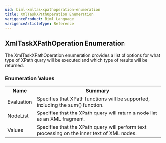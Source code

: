 ```yaml
---
uid: biml-xmltaskxpathoperation-enumeration
title: XmlTaskXPathOperation Enumeration
varigenceProduct: Biml Language
varigenceArticleType: Reference
---
```


## XmlTaskXPathOperation Enumeration<div class="LanguageSummary"><div class ="SummaryItem">The XmlTaskXPathOperation enumeration provides a list of options for what type of XPath query will be executed and which type of results will be returned.</div></div><div class="EnumValueGroup">### Enumeration Values<table id="EnumValue" class="MemberList"><tbody><tr><th class="MemberNameColumnHeader">Name</th><th class="MemberSummaryColumnHeader">Summary</th></tr><tr class="cd0"><td class="MemberName">Evaluation</td><td class="MemberSummary"><div class ="SummaryItem">Specifies that XPath functions will be supported, including the sum() function.</div> </td></tr><tr class="cd1"><td class="MemberName">NodeList</td><td class="MemberSummary"><div class ="SummaryItem">Specifies that the XPath query will return a node list as an XML fragment.</div> </td></tr><tr class="cd0"><td class="MemberName">Values</td><td class="MemberSummary"><div class ="SummaryItem">Specifies that the XPath query will perform text processing on the inner text of XML nodes.</div> </td></tr></tbody></table></div>